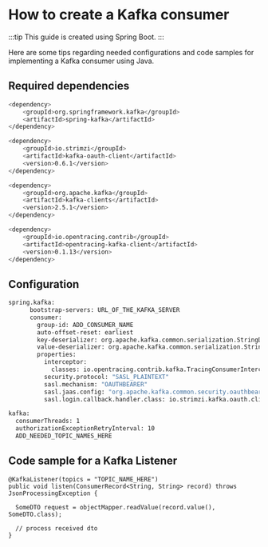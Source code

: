 # How to create a Kafka consumer

:::tip
This guide is created using Spring Boot.
:::

Here are some tips regarding needed configurations and code samples for implementing a Kafka consumer using Java.

## Required dependencies

```bash
<dependency>
    <groupId>org.springframework.kafka</groupId>
    <artifactId>spring-kafka</artifactId>
</dependency>

<dependency>
    <groupId>io.strimzi</groupId>
    <artifactId>kafka-oauth-client</artifactId>
    <version>0.6.1</version>
</dependency>

<dependency>
    <groupId>org.apache.kafka</groupId>
    <artifactId>kafka-clients</artifactId>
    <version>2.5.1</version>
</dependency>

<dependency>
    <groupId>io.opentracing.contrib</groupId>
    <artifactId>opentracing-kafka-client</artifactId>
    <version>0.1.13</version>
</dependency>
```

## Configuration

```bash
spring.kafka:
      bootstrap-servers: URL_OF_THE_KAFKA_SERVER
      consumer:
        group-id: ADD_CONSUMER_NAME
        auto-offset-reset: earliest
        key-deserializer: org.apache.kafka.common.serialization.StringDeserializer
        value-deserializer: org.apache.kafka.common.serialization.StringDeserializer
        properties:
          interceptor:
            classes: io.opentracing.contrib.kafka.TracingConsumerInterceptor
          security.protocol: "SASL_PLAINTEXT"
          sasl.mechanism: "OAUTHBEARER"
          sasl.jaas.config: "org.apache.kafka.common.security.oauthbearer.OAuthBearerLoginModule required ;"
          sasl.login.callback.handler.class: io.strimzi.kafka.oauth.client.JaasClientOauthLoginCallbackHandler

kafka:
  consumerThreads: 1
  authorizationExceptionRetryInterval: 10
  ADD_NEEDED_TOPIC_NAMES_HERE
```

## Code sample for a Kafka Listener

```text
@KafkaListener(topics = "TOPIC_NAME_HERE")
public void listen(ConsumerRecord<String, String> record) throws JsonProcessingException {

  SomeDTO request = objectMapper.readValue(record.value(), SomeDTO.class);

  // process received dto
}
```
